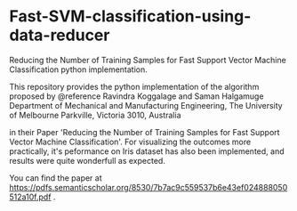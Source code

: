 # Fast-SVM-classification-using-data-reducer
Reducing the Number of Training Samples for Fast Support Vector Machine Classification python implementation.

This repository provides the python implementation of the algorithm proposed by
@reference  Ravindra Koggalage and Saman Halgamuge
Department of Mechanical and Manufacturing Engineering, The University of Melbourne
Parkville, Victoria 3010, Australia

in their Paper 'Reducing the Number of Training Samples for Fast Support Vector Machine Classification'. 
For visualizing the outcomes more practically, it's peformance on Iris dataset has also been implemented, 
and results were quite wonderfull as expected.

You can find the paper at https://pdfs.semanticscholar.org/8530/7b7ac9c559537b6e43ef024888050512a10f.pdf .
